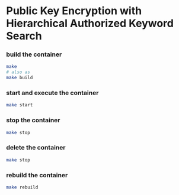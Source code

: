 # Public Key Encryption with Hierarchical Authorized Keyword Search

### build the container
```sh
make
# also as
make build
```
### start and execute the container
```sh
make start
```

### stop the container
```sh
make stop
```

### delete the container 
```sh
make stop
```

### rebuild the container
```sh
make rebuild
```
